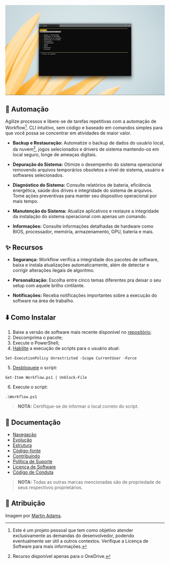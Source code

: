 ![](https://github.com/2uj1m28ohz/workflow/blob/main/Screenshot.png)

## :mechanical_arm: Automação
Agilize processos e libere-se de tarefas repetitivas com a automação de Workflow[^1]. CLI intuitivo, sem código e baseado em comandos simples para que você possa se concentrar em atividades de maior valor.

- **Backup e Restauração:** Automatize o backup de dados do usuário local, da nuvem[^2], jogos selecionados e drivers de sistema mantendo-os em local seguro, longe de ameaças digitais.

- **Depuração do Sistema:** Otimize o desempenho do sistema operacional removendo arquivos temporários obsoletos a nível de sistema, usuário e softwares selecionados.

- **Diagnóstico do Sistema:** Consulte relatórios de bateria, eficiência energética, saúde dos drives e integridade do sistema de arquivos. Tome ações preventivas para manter seu dispositivo operacional por mais tempo.

- **Manutenção do Sistema:** Atualize aplicativos e restaure a integridade da instalação do sistema operacional com apenas um comando.

- **Informações:** Consulte informações detalhadas de hardware como BIOS, processador, memória, armazenamento, GPU, bateria e mais.

## :sparkles: Recursos
- **Segurança:** Workflow verifica a integridade dos pacotes de software, baixa e instala atualizações automaticamente, além de detectar e corrigir alterações ilegais de algoritmo.

- **Personalização:** Escolha entre cinco temas diferentes pra deixar o seu setup com aquele brilho cintilante.

- **Notificações:** Receba notificações importantes sobre a execução do software na área de trabalho.

## :arrow_down: Como Instalar
1. Baixe a versão de software mais recente disponível no [repositório](https://github.com/2uj1m28ohz/workflow/releases);
2. Descomprima o pacote;
3. Execute o PowerShell;
4. [Habilite](https://docs.microsoft.com/powershell/module/microsoft.powershell.security/set-executionpolicy) a execução de scripts para o usuário atual:
```
Set-ExecutionPolicy Unrestricted -Scope CurrentUser -Force
```
5. [Desbloqueie](https://docs.microsoft.com/powershell/module/microsoft.powershell.utility/unblock-file) o script:
```
Get-Item Workflow.ps1 | Unblock-File
```
6. Execute o script:
```
.\Workflow.ps1
```
> **NOTA:** Certifique-se de informar o local correto do script.

## :notebook_with_decorative_cover: Documentação
- [Navegação](https://github.com/2uj1m28ohz/workflow/blob/main/Navigation.md)
- [Evolução](https://github.com/2uj1m28ohz/workflow/blob/main/Evolution.md)
- [Estrutura](https://github.com/2uj1m28ohz/workflow/blob/main/Structure.md)
- [Código-fonte](https://github.com/2uj1m28ohz/workflow/blob/main/SourceCode.md)
- [Contribuindo](https://github.com/2uj1m28ohz/workflow/blob/main/CONTRIBUTING.md)
- [Política de Suporte](https://github.com/2uj1m28ohz/workflow/blob/main/SUPPORT.md)
- [Licença de Software](https://github.com/2uj1m28ohz/workflow/blob/main/LICENSE)
- [Código de Conduta](https://github.com/2uj1m28ohz/workflow/blob/main/CODE_OF_CONDUCT.md)
> **NOTA:** Todas as outras marcas mencionadas são de propriedade de seus respectivos proprietários.

## :clap: Atribuição
Imagem por [Martin Adams](https://unsplash.com/photos/MpTdvXlAsVE).

[^1]:Este é um projeto pessoal que tem como objetivo atender exclusivamente as demandas do desenvolvedor, podendo eventualmente ser útil a outros contextos. Verifique a Licença de Software para mais informações.
[^2]:Recurso disponível apenas para o OneDrive.
